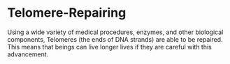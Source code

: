 # Telomere-Repairing
Using a wide variety of medical procedures, enzymes, and other biological components, Telomeres (the ends of DNA strands) are able to be repaired. This means that beings can live longer lives if they are careful with this advancement.